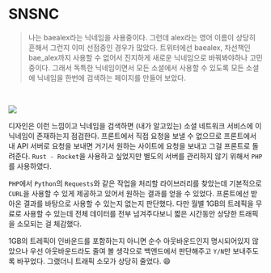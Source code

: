 # SNSNC

> 나는 baealex라는 닉네임을 사용중이다. 그런데 alex라는 영어 이름이 상당히 흔해서 그런지 이미 선점중인 경우가 많았다. 트위터에선 baealex, 차선책인 bae_alex까지 사용할 수 없어서 진지하게 새로운 닉네임으로 바꿔봐야하나 고민중이다. 그래서 독특한 닉네임이면서 모든 소셜에서 사용할 수 있도록 모든 소셜에 닉네임을 한번에 검색하는 페이지를 만들어 보았다.

<br>

![](https://static.blex.me/images/content/2020/4/18/baealex/14_6WsnVviWEQz7C69IvGGK.jpg)

디자인은 이런 느낌이고 닉네임을 검색하면 (내가 알고있는) 소셜 네트워크 서비스에 이 닉네임이 존재하는지 점검한다. 프론트에서 직접 요청을 보낼 수 없으므로 프론트에서 내 API 서버로 요청을 보내면 거기서 원하는 사이트에 요청을 보내고 그걸 프론트로 돌려준다. `Rust - Rocket`을 사용하고 싶었지만 별도의 서버를 관리하지 않기 위해서 `PHP`를 사용하였다.

`PHP`에서 `Python`의 `Requests`와 같은 작업을 처리할 라이브러리를 찾았는데 기본적으로 `CURL`을 사용할 수 있게 제공하고 있어서 원하는 결과를 얻을 수 있었다. 프론트에선 받아온 결과를 바탕으로 사용할 수 있는지 없는지 판단했다. 다만 월별 1GB의 트레픽을 무료로 사용할 수 있는데 전체 데이터를 전부 넘겨주다보니 짧은 시간동안 상당한 트래픽을 소모되는 걸 체감했다.

1GB의 트레픽이 인바운드를 포함하는지 아니면 순수 아웃바운드인지 명시되어있지 않았으나 우선 아웃바운드라도 줄여 볼 생각으로 백엔드에서 판단해주고 `Y/N`만 보내주도록 바꾸었다. 그랬더니 트래픽 소모가 상당히 줄었다. 😄
